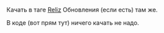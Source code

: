 Качать в таге [Reliz](https://github.com/9564519/Check_available_RAM_v2/releases/tag/Reliz) Обновления (если есть) там же.

В коде (вот прям тут) ничего качать не надо.
